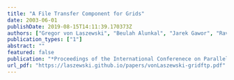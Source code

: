 ```yaml
---
title: "A File Transfer Component for Grids"
date: 2003-06-01
publishDate: 2019-08-15T14:11:39.170373Z
authors: ["Gregor von Laszewski", "Beulah Alunkal", "Jarek Gawor", "Ravi Madhuri", "Pawel Plaszczak", "Xian-He Sun"]
publication_types: ["1"]
abstract: ""
featured: false
publication: "*Proceedings of the International Conferenece on Parallel and Distributed Processing Techniques and Applications*"
url_pdf: "https://laszewski.github.io/papers/vonLaszewski-gridftp.pdf"
---
```


